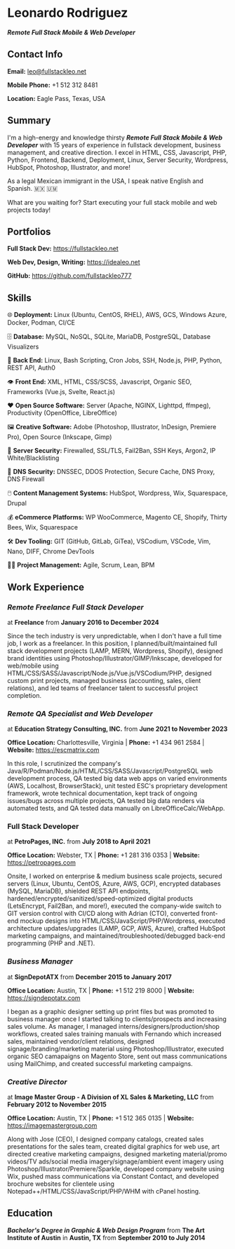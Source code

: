 # Leonardo Rodriguez
_**Remote Full Stack Mobile & Web Developer**_

## Contact Info

**Email:** leo@fullstackleo.net

**Mobile Phone:** +1 512 312 8481

**Location:** Eagle Pass, Texas, USA

## Summary

I'm a high-energy and knowledge thirsty _**Remote Full Stack Mobile & Web Developer**_ with 15 years of experience in fullstack development, business management, and creative direction. I excel in HTML, CSS, Javascript, PHP, Python, Frontend, Backend, Deployment, Linux, Server Security, Wordpress, HubSpot, Photoshop, Illustrator, and more!

As a legal Mexican immigrant in the USA, I speak native English and Spanish. 🇲🇽 🇺🇲

What are you waiting for? Start executing your full stack mobile and web projects today!

## Portfolios

**Full Stack Dev:** https://fullstackleo.net

**Web Dev, Design, Writing:** https://idealeo.net

**GitHub:** https://github.com/fullstackleo777


## Skills

🌐 **Deployment:** Linux (Ubuntu, CentOS, RHEL), AWS, GCS, Windows Azure, Docker, Podman, CI/CE

🗄️ **Database:** MySQL, NoSQL, SQLite, MariaDB, PostgreSQL, Database Visualizers

🧠 **Back End:** Linux, Bash Scripting, Cron Jobs, SSH, Node.js, PHP, Python, REST API, Auth0

👁️ **Front End:** XML, HTML, CSS/SCSS, Javascript, Organic SEO, Frameworks (Vue.js, Svelte, React.js)

❤️ **Open Source Software:** Server (Apache, NGINX, Lighttpd, ffmpeg), Productivity (OpenOffice, LibreOffice)

🖼️ **Creative Software:** Adobe (Photoshop, Illustrator, InDesign, Premiere Pro), Open Source (Inkscape, Gimp)

🔐 **Server Security:** Firewalled, SSL/TLS, Fail2Ban, SSH Keys, Argon2, IP White/Blacklisting

🔑 **DNS Security:** DNSSEC, DDOS Protection, Secure Cache, DNS Proxy, DNS Firewall

🖱️ **Content Management Systems:** HubSpot, Wordpress, Wix, Squarespace, Drupal

💰 **eCommerce Platforms:** WP WooCommerce, Magento CE, Shopify, Thirty Bees, Wix, Squarespace

🛠️ **Dev Tooling:** GIT (GitHub, GitLab, GiTea), VSCodium, VSCode, Vim, Nano, DIFF, Chrome DevTools

👨‍💼 **Project Management:** Agile, Scrum, Lean, BPM

## Work Experience
### _**Remote Freelance Full Stack Developer**_
at **Freelance** from **January 2016 to December 2024**

Since the tech industry is very unpredictable, when I don't have a full time job, I work as a freelancer. In this position, I planned/built/maintained full stack development projects (LAMP, MERN, Wordpress, Shopify), designed brand identities using Photoshop/Illustrator/GIMP/Inkscape, developed for web/mobile using HTML/CSS/SASS/Javascript/Node.js/Vue.js/VSCodium/PHP, designed custom print projects, managed business (accounting, sales, client relations), and led teams of freelancer talent to successful project completion.

### _**Remote QA Specialist and Web Developer**_
at **Education Strategy Consulting, INC.** from **June 2021 to November 2023**

**Office Location:** Charlottesville, Virginia  |  **Phone:** +1 434 961 2584  |  **Website:** https://escmatrix.com

In this role, I scrutinized the company's Java/R/Podman/Node.js/HTML/CSS/SASS/Javascript/PostgreSQL web development process, QA tested big data web apps on varied environments (AWS, Localhost, BrowserStack), unit tested ESC's proprietary development framework, wrote technical documentation, kept track of ongoing issues/bugs across multiple projects, QA tested big data renders via automated tests, and QA tested data manually on LibreOfficeCalc/WebApp.

### Full Stack Developer
at **PetroPages, INC.** from **July 2018 to April 2021**

**Office Location:** Webster, TX  |  **Phone:** +1 281 316 0353  |  **Website:** https://petropages.com

Onsite, I worked on enterprise & medium business scale projects, secured servers (Linux, Ubuntu, CentOS, Azure, AWS, GCP), encrypted databases (MySQL, MariaDB), shielded REST API endpoints, hardened/encrypted/sanitized/speed-optimized digital products (LetsEncrypt, Fail2Ban, and more!), executed the company-wide switch to GIT version control with CI/CD along with Adrian (CTO), converted front-end mockup designs into HTML/CSS/JavaScript/PHP/Wordpress, executed architecture updates/upgrades (LAMP, GCP, AWS, Azure), crafted HubSpot marketing campaigns, and maintained/troubleshooted/debugged back-end programming (PHP and .NET).

### _**Business Manager**_
at **SignDepotATX** from **December 2015 to January 2017**

**Office Location:** Austin, TX  |  **Phone:** +1 512 219 8000  |  **Website:** https://signdepotatx.com

I began as a graphic designer setting up print files but was promoted to business manager once I started talking to clients/prospects and increasing sales volume. As manager, I managed interns/designers/production/shop workflows, created sales training manuals with Fernando which increased sales, maintained vendor/client relations, designed signage/branding/marketing material using Photoshop/Illustrator, executed organic SEO camapaigns on Magento Store, sent out mass communications using MailChimp, and created successful marketing campaigns.

### _**Creative Director**_
at **Image Master Group - A Division of XL Sales & Marketing, LLC** from **February 2012 to November 2015**

**Office Location:** Austin, TX  |  **Phone:** +1 512 365 0135  |  **Website:** https://imagemastergroup.com

Along with Jose (CEO), I designed company catalogs, created sales presentations for the sales team, created digital graphics for web use, art directed creative marketing campaigns, designed marketing material/promo videos/TV ads/social media imagery/signage/ambient event imagery using Photoshop/Illustrator/Premiere/Sparkle, developed company website using Wix, pushed mass communications via Constant Contact, and developed brochure websites for clientele using Notepad++/HTML/CSS/JavaScript/PHP/WHM with cPanel hosting.

## Education
_**Bachelor's Degree in Graphic & Web Design Program**_ from **The Art Institute of Austin** in **Austin, TX** from **September 2010 to July 2014**

